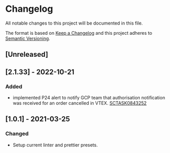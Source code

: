 # Changelog

All notable changes to this project will be documented in this file.

The format is based on [Keep a Changelog](http://keepachangelog.com/en/1.0.0/)
and this project adheres to [Semantic Versioning](http://semver.org/spec/v2.0.0.html).

## [Unreleased]

## [2.1.33] - 2022-10-21

### Added

- implemented P24 alert to notify GCP team that authorisation notification was received for an order cancelled in VTEX. [SCTASK0843252](https://whirlpool.service-now.com/nav_to.do?uri=%2Fsc_task.do%3Fsys_id%3D0ba5a51397aed9108f19bce3a253afdd)

## [1.0.1] - 2021-03-25
### Changed
- Setup current linter and prettier presets.
